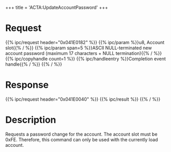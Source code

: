 +++
title = 'ACTA:UpdateAccountPassword'
+++

# Request

{{% ipc/request header="0x041E0182" %}}
{{% ipc/param %}}u8, Account slot{{% / %}}
{{% ipc/param span=5 %}}ASCII NULL-terminated new account password (maximum 17 characters + NULL termination){{% / %}}
{{% ipc/copyhandle count=1 %}}
{{% ipc/handleentry %}}Completion event handle{{% / %}}
{{% / %}}

# Response

{{% ipc/request header="0x041E0040" %}}
{{% ipc/result %}}
{{% / %}}

# Description

Requests a password change for the account. The account slot must be 0xFE. Therefore, this command can only be used with the currently load account.
